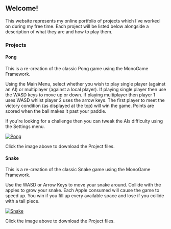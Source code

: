 ## Welcome!
This website represents my online portfolio of projects which I've worked on during my free time. Each project will be listed below alongside a description of what they are and how to play them. 

### Projects
#### Pong
This is a re-creation of the classic Pong game using the MonoGame Framework. 

Using the Main Menu, select whether you wish to play single player (against an AI) or multiplayer (against a local player). If playing single player then use the WASD keys to move up or down. If playing multiplayer then player 1 uses WASD whilst player 2 uses the arrow keys. The first player to meet the victory condition (as displayed at the top) will win the game. Points are scored when the ball makes it past your paddle. 

If you're looking for a challenge then you can tweak the AIs difficulty using the Settings menu. 

<a href="{{site.baseurl | prepend: site.url}}assets/files/Pong.zip"><img src="{{site.baseurl | prepend: site.url}}assets/images/pong.gif" alt="Pong"/></a>

Click the image above to download the Project files. 

#### Snake
This is a re-creation of the classic Snake game using the MonoGame Framework. 

Use the WASD or Arrow Keys to move your snake around. Collide with the apples to grow your snake. Each Apple consumed will cause the game to speed up. You win if you fill up every available space and lose if you collide with a tail piece. 

<a href="{{site.baseurl | prepend: site.url}}assets/files/Snake.zip"><img src="{{site.baseurl | prepend: site.url}}assets/images/snake.gif" alt="Snake"/></a>

Click the image above to download the Project files. 
